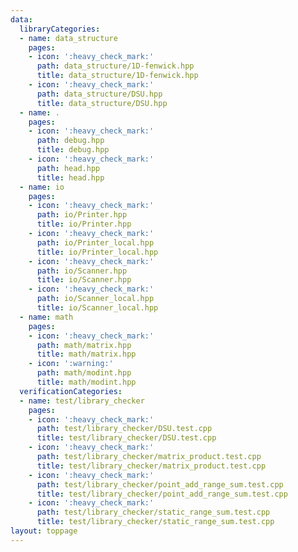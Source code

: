 ```yaml
---
data:
  libraryCategories:
  - name: data_structure
    pages:
    - icon: ':heavy_check_mark:'
      path: data_structure/1D-fenwick.hpp
      title: data_structure/1D-fenwick.hpp
    - icon: ':heavy_check_mark:'
      path: data_structure/DSU.hpp
      title: data_structure/DSU.hpp
  - name: .
    pages:
    - icon: ':heavy_check_mark:'
      path: debug.hpp
      title: debug.hpp
    - icon: ':heavy_check_mark:'
      path: head.hpp
      title: head.hpp
  - name: io
    pages:
    - icon: ':heavy_check_mark:'
      path: io/Printer.hpp
      title: io/Printer.hpp
    - icon: ':heavy_check_mark:'
      path: io/Printer_local.hpp
      title: io/Printer_local.hpp
    - icon: ':heavy_check_mark:'
      path: io/Scanner.hpp
      title: io/Scanner.hpp
    - icon: ':heavy_check_mark:'
      path: io/Scanner_local.hpp
      title: io/Scanner_local.hpp
  - name: math
    pages:
    - icon: ':heavy_check_mark:'
      path: math/matrix.hpp
      title: math/matrix.hpp
    - icon: ':warning:'
      path: math/modint.hpp
      title: math/modint.hpp
  verificationCategories:
  - name: test/library_checker
    pages:
    - icon: ':heavy_check_mark:'
      path: test/library_checker/DSU.test.cpp
      title: test/library_checker/DSU.test.cpp
    - icon: ':heavy_check_mark:'
      path: test/library_checker/matrix_product.test.cpp
      title: test/library_checker/matrix_product.test.cpp
    - icon: ':heavy_check_mark:'
      path: test/library_checker/point_add_range_sum.test.cpp
      title: test/library_checker/point_add_range_sum.test.cpp
    - icon: ':heavy_check_mark:'
      path: test/library_checker/static_range_sum.test.cpp
      title: test/library_checker/static_range_sum.test.cpp
layout: toppage
---
```

